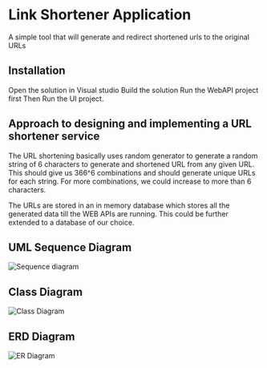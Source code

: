 # Link Shortener Application

A simple tool that will generate and redirect shortened urls to the original URLs

## Installation

Open the solution in Visual studio
Build the solution
Run the WebAPI project first
Then Run the UI project.

## Approach to designing and implementing a URL shortener service

The URL shortening basically uses random generator to generate a random string of 6 characters to generate and shortened URL from any given URL. This should give us 366^6 combinations and should generate unique URLs for each string. For more combinations, we could increase to more than 6 characters.

The URLs are stored in an in memory database which stores all the generated data till the WEB APIs are running. This could be further extended to a database of our choice.

## UML Sequence Diagram

![Sequence diagram](https://github.com/user-attachments/assets/4b79e40b-70bb-43b7-b7d0-917286bab6d7)

## Class Diagram

![Class Diagram](https://github.com/user-attachments/assets/f3fa70f7-89d4-4233-a8a9-6c8734beb54f)

## ERD Diagram

![ER Diagram](https://github.com/user-attachments/assets/4e37747e-d0c2-44d3-baa8-13e50cce102e)
